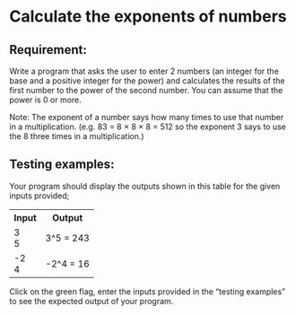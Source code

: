 # Calculate the exponents of numbers

## Requirement:

Write a program that asks the user to enter 2 numbers (an integer for the base and a positive integer for the power) and calculates the results of the first number to the power of the second number.
You can assume that the power is 0 or more.

Note: The exponent of a number says how many times to use that number in a multiplication.
(e.g. 83 = 8 × 8 × 8 = 512 so the exponent 3 says to use the 8 three times in a multiplication.)

## Testing examples:

Your program should display the outputs shown in this table for the given inputs provided;

<table>
  <tr>
    <th>Input</th>
    <th>Output</th>
  </tr>
  <tr>
    <td>3<br>5</td>
    <td>3^5 = 243</td>
  </tr>
  <tr>
    <td>-2<br>4</td>
    <td>-2^4 = 16</td>
  </tr>
</table>


Click on the green flag, enter the inputs provided in the “testing examples” to see the expected output of your program.
